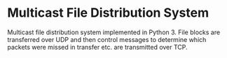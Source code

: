 # Multicast File Distribution System
Multicast file distribution system implemented in Python 3. File blocks are transferred over UDP and then control messages
to determine which packets were missed in transfer etc. are transmitted over TCP.
